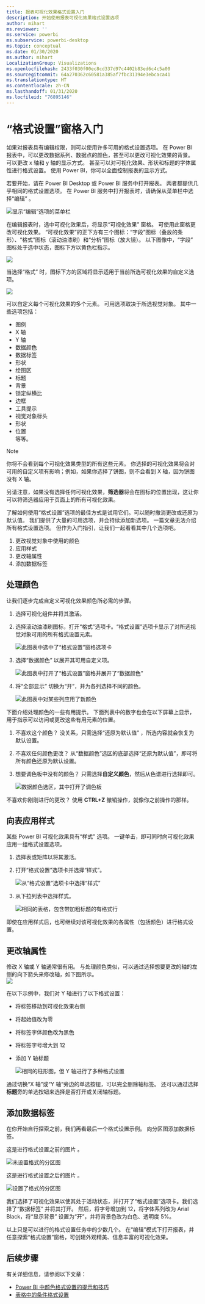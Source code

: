 ```yaml
---
title: 报表可视化效果格式设置入门
description: 开始使用报表可视化效果格式设置选项
author: mihart
ms.reviewer: ''
ms.service: powerbi
ms.subservice: powerbi-desktop
ms.topic: conceptual
ms.date: 01/30/2020
ms.author: mihart
LocalizationGroup: Visualizations
ms.openlocfilehash: 2433f030f00ec8cd337d97c4402b83ed6c4c5a00
ms.sourcegitcommit: 64a270362c60581a385af7fbc31394e3ebcaca41
ms.translationtype: HT
ms.contentlocale: zh-CN
ms.lasthandoff: 01/31/2020
ms.locfileid: "76895146"
---
```

# <a name="getting-started-with-the-formatting-pane"></a>“格式设置”窗格入门
如果对报表具有编辑权限，则可以使用许多可用的格式设置选项。 在 Power BI 报表中，可以更改数据系列、数据点的颜色，甚至可以更改可视化效果的背景。 可以更改 x 轴和 y 轴的显示方式。 甚至可以对可视化效果、形状和标题的字体属性进行格式设置。 使用 Power BI，你可以全面控制报表的显示方式。

若要开始，请在 Power BI Desktop 或 Power BI 服务中打开报表。 两者都提供几乎相同的格式设置选项。 在 Power BI 服务中打开报表时，请确保从菜单栏中选择“编辑”  。 

![显示“编辑”选项的菜单栏](media/service-getting-started-with-color-formatting-and-axis-properties/power-bi-edit.png)

在编辑报表时，选中可视化效果后，将显示“可视化效果”  窗格。 可使用此窗格更改可视化效果。 “可视化效果”的正下方有三个图标：“字段”图标（叠放的条形）、“格式”图标（滚动油漆刷）和“分析”图标（放大镜）。     以下图像中，“字段”  图标处于选中状态，图标下方以黄色栏指示。

![](media/service-getting-started-with-color-formatting-and-axis-properties/power-bi-format.png)

当选择“格式”  时，图标下方的区域将显示适用于当前所选可视化效果的自定义选项。  

![](media/service-getting-started-with-color-formatting-and-axis-properties/power-bi-format-selected.png)

可以自定义每个可视化效果的多个元素。 可用选项取决于所选视觉对象。 其中一些选项包括：

* 图例
* X 轴
* Y 轴
* 数据颜色
* 数据标签
* 形状
* 绘图区
* 标题
* 背景
* 锁定纵横比
* 边框
* 工具提示
* 视觉对象标头
* 形状
* 位置    
等等。


> [!NOTE]
>  
> 你将不会看到每个可视化效果类型的所有这些元素。 你选择的可视化效果将会对可用的自定义项有影响；例如，如果你选择了饼图，则不会看到 X 轴，因为饼图没有 X 轴。

另请注意，如果没有选择任何可视化效果，**筛选器**将会在图标的位置出现，这让你可以将筛选器应用于页面上的所有可视化效果。

了解如何使用“格式设置”选项的最佳方式是试用它们。可以随时撤消更改或还原为默认值。 我们提供了大量的可用选项，并会持续添加新选项。 一篇文章无法介绍所有格式设置选项。 但作为入门指引，让我们一起看看其中几个选项吧。 

1. 更改视觉对象中使用的颜色   
2. 应用样式    
3. 更改轴属性    
4. 添加数据标签    




## <a name="working-with-colors"></a>处理颜色

让我们逐步完成自定义可视化效果颜色所必需的步骤。

1. 选择可视化组件并将其激活。

2. 选择滚动油漆刷图标，打开“格式”选项卡。“格式设置”选项卡显示了对所选视觉对象可用的所有格式设置元素。

    ![此图表中选中了“格式设置”窗格选项卡](media/service-getting-started-with-color-formatting-and-axis-properties/power-bi-formatting.png)

3. 选择“数据颜色”  以展开其可用自定义项。  

    ![此图表中打开了“格式设置”窗格并展开了“数据颜色”](media/service-getting-started-with-color-formatting-and-axis-properties/power-bi-data-colors.png)

4. 将“全部显示”  切换为“开”，并为各列选择不同的颜色。

    ![此图表中对某些列应用了新颜色](media/service-getting-started-with-color-formatting-and-axis-properties/power-bi-change-colors.png)

下面介绍处理颜色的一些有用提示。 下面列表中的数字也会在以下屏幕上显示，用于指示可以访问或更改这些有用元素的位置。

1. 不喜欢这个颜色？ 没关系，只需选择“还原为默认值”  ，所选内容就会恢复为默认设置。 

2. 不喜欢任何颜色更改？ 从“数据颜色”选区的底部选择“还原为默认值”，即可将所有颜色还原为默认设置。   

3. 想要调色板中没有的颜色？ 只需选择**自定义颜色**，然后从色谱进行选择即可。  

   ![数据颜色选区，其中打开了调色板](media/service-getting-started-with-color-formatting-and-axis-properties/power-bi-color-extras.png)

不喜欢你刚刚进行的更改？ 使用 **CTRL+Z** 撤销操作，就像你之前操作的那样。

## <a name="applying-a-style-to-a-table"></a>向表应用样式
某些 Power BI 可视化效果具有“样式”  选项。 一键单击，即可同时向可视化效果应用一组格式设置选项。 

1. 选择表或矩阵以将其激活。   
1. 打开“格式设置”选项卡并选择“样式”。 

   ![从“格式设置”选项卡中选择“样式”](media/service-getting-started-with-color-formatting-and-axis-properties/power-bi-style.png)


1. 从下拉列表中选择样式。 

   ![相同的表格，包含带加粗标题的有格式行](media/service-getting-started-with-color-formatting-and-axis-properties/power-bi-style-flashy.png)

即使在应用样式后，也可继续对该可视化效果的各属性（包括颜色）进行格式设置。


## <a name="changing-axis-properties"></a>更改轴属性

修改 X 轴或 Y 轴通常很有用。 与处理颜色类似，可以通过选择想要更改的轴的左侧的向下箭头来修改轴，如下图所示。  
![](media/service-getting-started-with-color-formatting-and-axis-properties/power-bi-y-axis.png)

在以下示例中，我们对 Y 轴进行了以下格式设置：
- 将标签移动到可视化效果右侧

- 将起始值改为零

- 将标签字体颜色改为黑色

- 将标签字号增大到 12

- 添加 Y 轴标题


    ![相同的柱形图，但 Y 轴进行了多种格式设置](media/service-getting-started-with-color-formatting-and-axis-properties/power-bi-axis-changes.png)

通过切换“X 轴”或“Y 轴”旁边的单选按钮，可以完全删除轴标签。   还可以通过选择**标题**旁的单选按钮来选择是否打开或关闭轴标题。  



## <a name="adding-data-labels"></a>添加数据标签    

在你开始自行探索之前，我们再看最后一个格式设置示例。  向分区图添加数据标签。 

这是进行格式设置之前的图片  。 

![未设置格式的分区图](media/service-getting-started-with-color-formatting-and-axis-properties/power-bi-area-chart.png)


这是进行格式设置之后的图片  。

![设置了格式的分区图](media/service-getting-started-with-color-formatting-and-axis-properties/power-bi-data-labels.png)

我们选择了可视化效果以使其处于活动状态，并打开了“格式设置”选项卡。我们选择了“数据标签”  并将其打开。 然后，将字号增加到 12，将字体系列改为 Arial Black，将“显示背景”  设置为“开”，并将背景色改为白色、透明度 5%。

以上只是可以进行的格式设置任务中的少数几个。 在“编辑”模式下打开报表，并任意探索“格式设置”窗格，可创建外观精美、信息丰富的可视化效果。

## <a name="next-steps"></a>后续步骤
有关详细信息，请参阅以下文章：  

* [Power BI 中颜色格式设置的提示和技巧](service-tips-and-tricks-for-color-formatting.md)  
* [表格中的条件格式设置](../desktop-conditional-table-formatting.md)

